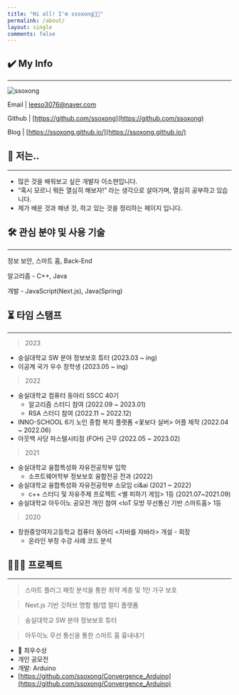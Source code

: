 ```yaml
---
title: "Hi all! I'm ssoxong👋🏻"
permalink: /about/
layout: single
comments: false
---
```

## ✔️ My Info
---

![ssoxong](https://github.com/ssoxong/ssoxong.github.io/assets/112956015/e15f803c-84f8-46c7-8b7d-ea5652896648)


Email | leeso3076@naver.com

Github | [https://github.com/ssoxong](https://github.com/ssoxong)

Blog | [https://ssoxong.github.io/](https://ssoxong.github.io/)

## 🤗 저는..

---
- 많은 것을 배워보고 싶은 개발자 이소현입니다.
- “혹시 모르니 뭐든 열심히 해보자!” 라는 생각으로 살아가며, 열심히 공부하고 있습니다.
- 제가 배운 것과 해낸 것, 하고 있는 것을 정리하는 페이지 입니다.

## 🛠️ 관심 분야 및 사용 기술
---

정보 보안, 스마트 홈, Back-End

알고리즘 - C++, Java

개발 - JavaScript(Next.js), Java(Spring)

## ⏳ 타임 스탬프
---

> 2023
> 
- 숭실대학교 SW 분야 정보보호 튜터 (2023.03 ~ ing)
- 이공계 국가 우수 장학생 (2023.05 ~ ing)

> 2022
> 
- 숭실대학교 컴퓨터 동아리 SSCC 40기
    - 알고리즘 스터디 참여 (2022.09 ~ 2023.01)
    - RSA 스터디 참여 (2022.11 ~ 2022.12)
- INNO-SCHOOL 6기 노인 종합 복지 플랫폼 <꽃보다 실버> 어플 제작 (2022.04 ~ 2022.06)
- 아웃백 사당 파스텔시티점 (FOH) 근무 (2022.05 ~ 2023.02)

> 2021
> 
- 숭실대학교 융합특성화 자유전공학부 입학
    - 소프트웨어학부 정보보호 융합전공 전과 (2022)
- 숭실대학교 융합특성화 자유전공학부 소모임 ci&ai (2021 ~ 2022)
    - c++ 스터디 및 자유주제 프로젝트 <별 피하기 게임> 1등 (2021.07~2021.09)
- 숭실대학교 아두이노 공모전 개인 참여 <IoT 모방 무선통신 기반 스마트홈> 1등

> 2020
> 
- 창원중앙여자고등학교 컴퓨터 동아리 <자바를 자바라> 개설 - 회장
    - 온라인 부정 수강 사례 코드 분석

## 👩🏻‍💻 프로젝트
---

> 스마트 플러그 패킷 분석을 통한 취약 계층 및 1인 가구 보호
> 

> Next.js 기반 깃허브 명함 웹/앱 멀티 플랫폼
> 

> 숭실대학교 SW 분야 정보보호 튜터
> 

> 아두이노 무선 통신을 통한 스마트 홈 흉내내기
> 
- 🥇 최우수상
- 개인 공모전
- 개발: Arduino
- [https://github.com/ssoxong/Convergence_Arduino](https://github.com/ssoxong/Convergence_Arduino)
